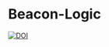 # Beacon-Logic
[![DOI](https://zenodo.org/badge/85253187.svg)](https://zenodo.org/badge/latestdoi/85253187)
